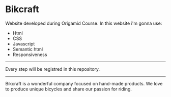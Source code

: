 # Bikcraft

Website developed during Origamid Course. In this website i'm gonna use:

- Html
- CSS
- Javascript
- Semantic html
- Responsiveness

---

Every step will be registred in this repository.

---

Bikcraft is a wonderful company focused on hand-made products. We love to produce unique bicycles and share our passion for riding.
